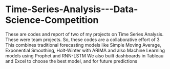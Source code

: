 # Time-Series-Analysis---Data-Science-Competition

These are codes and report of two of my projects on Time Series Analysis.
These were team projects. So, these codes are a collaborative effort of 3
This combines traditional forecasting models like Simple Moving Average, Exponential Smoothing, Holt-Winter with ARIMA and 
also Machine Learning models using Prophet and RNN-LSTM
We also built dashboards in Tableau and Excel to choose the best model, and for future predictions
